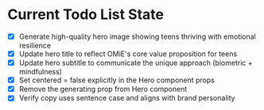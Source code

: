 <!-- DO NOT EDIT - Managed by todo_list tool -->
<!-- Updated: 2025-10-04T03:15:04.792Z -->

# Current Todo List State

- [x] Generate high-quality hero image showing teens thriving with emotional resilience
- [x] Update hero title to reflect OMiE's core value proposition for teens
- [x] Update hero subtitle to communicate the unique approach (biometric + mindfulness)
- [x] Set centered = false explicitly in the Hero component props
- [x] Remove the generating prop from Hero component
- [x] Verify copy uses sentence case and aligns with brand personality
